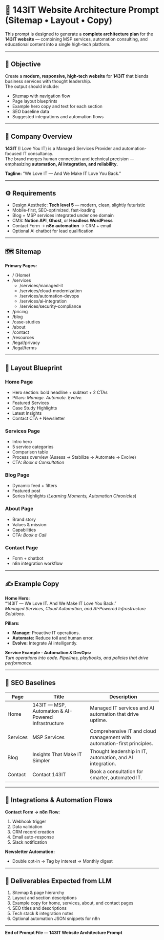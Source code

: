 # 🧩 143IT Website Architecture Prompt (Sitemap • Layout • Copy)

This prompt is designed to generate a **complete architecture plan** for the **143IT website** — combining MSP services, automation consulting, and educational content into a single high-tech platform.

---

## 🎯 Objective
Create a **modern, responsive, high-tech website** for **143IT** that blends business services with thought leadership.  
The output should include:
- Sitemap with navigation flow  
- Page layout blueprints  
- Example hero copy and text for each section  
- SEO baseline data  
- Suggested integrations and automation flows  

---

## 🧱 Company Overview
**143IT** (I Love You IT) is a Managed Services Provider and automation-focused IT consultancy.  
The brand merges human connection and technical precision — emphasizing **automation, AI integration, and reliability**.

**Tagline:** “We Love IT — And We Make IT Love You Back.”

---

## ⚙️ Requirements
- Design Aesthetic: **Tech level 5** — modern, clean, slightly futuristic  
- Mobile-first, SEO-optimized, fast-loading  
- Blog + MSP services integrated under one domain  
- CMS: **Notion API**, **Ghost**, or **Headless WordPress**
- Contact Form → **n8n automation** → CRM + email  
- Optional AI chatbot for lead qualification  

---

## 🗺️ Sitemap
**Primary Pages:**
- / (Home)  
- /services  
  - /services/managed-it  
  - /services/cloud-modernization  
  - /services/automation-devops  
  - /services/ai-integration  
  - /services/security-compliance  
- /pricing  
- /blog  
- /case-studies  
- /about  
- /contact  
- /resources  
- /legal/privacy  
- /legal/terms  

---

## 🧩 Layout Blueprint

### Home Page
- Hero section: bold headline + subtext + 2 CTAs  
- Pillars: *Manage. Automate. Evolve.*  
- Featured Services  
- Case Study Highlights  
- Latest Insights  
- Contact CTA + Newsletter  

### Services Page
- Intro hero  
- 5 service categories  
- Comparison table  
- Process overview (Assess → Stabilize → Automate → Evolve)  
- CTA: *Book a Consultation*  

### Blog Page
- Dynamic feed + filters  
- Featured post  
- Series highlights (*Learning Moments, Automation Chronicles*)  

### About Page
- Brand story  
- Values & mission  
- Capabilities  
- CTA: *Book a Call*  

### Contact Page
- Form + chatbot  
- n8n integration workflow  

---

## ✍️ Example Copy

**Home Hero:**  
“143IT — We Love IT. And We Make IT Love You Back.”  
*Managed Services, Cloud Automation, and AI-Powered Infrastructure Solutions.*  

**Pillars:**  
- **Manage:** Proactive IT operations.  
- **Automate:** Reduce toil and human error.  
- **Evolve:** Integrate AI intelligently.  

**Service Example – Automation & DevOps:**  
*Turn operations into code. Pipelines, playbooks, and policies that drive performance.*  

---

## 🧭 SEO Baselines

| Page | Title | Description |
|------|--------|-------------|
| Home | 143IT — MSP, Automation & AI-Powered Infrastructure | Managed IT services and AI automation that drive uptime. |
| Services | MSP Services | Comprehensive IT and cloud management with automation-first principles. |
| Blog | Insights That Make IT Simpler | Thought leadership in IT, automation, and AI integration. |
| Contact | Contact 143IT | Book a consultation for smarter, automated IT. |

---

## 🔌 Integrations & Automation Flows

**Contact Form → n8n Flow:**  
1. Webhook trigger  
2. Data validation  
3. CRM record creation  
4. Email auto-response  
5. Slack notification  

**Newsletter Automation:**  
- Double opt-in → Tag by interest → Monthly digest  

---

## 🧠 Deliverables Expected from LLM

1. Sitemap & page hierarchy  
2. Layout and section descriptions  
3. Example copy for home, services, about, and contact pages  
4. SEO titles and descriptions  
5. Tech stack & integration notes  
6. Optional automation JSON snippets for n8n  

---

**End of Prompt File — 143IT Website Architecture Prompt**
